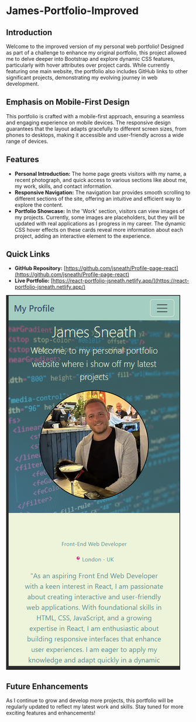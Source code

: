 # James-Portfolio-Improved

## Introduction

Welcome to the improved version of my personal web portfolio! Designed as part of a challenge to enhance my original portfolio, this project allowed me to delve deeper into Bootstrap and explore dynamic CSS features, particularly with hover attributes over project cards. While currently featuring one main website, the portfolio also includes GitHub links to other significant projects, demonstrating my evolving journey in web development.

## Emphasis on Mobile-First Design

This portfolio is crafted with a mobile-first approach, ensuring a seamless and engaging experience on mobile devices. The responsive design guarantees that the layout adapts gracefully to different screen sizes, from phones to desktops, making it accessible and user-friendly across a wide range of devices.

## Features

- **Personal Introduction:** The home page greets visitors with my name, a recent photograph, and quick access to various sections like about me, my work, skills, and contact information.
- **Responsive Navigation:** The navigation bar provides smooth scrolling to different sections of the site, offering an intuitive and efficient way to explore the content.
- **Portfolio Showcase:** In the 'Work' section, visitors can view images of my projects. Currently, some images are placeholders, but they will be updated with real applications as I progress in my career. The dynamic CSS hover effects on these cards reveal more information about each project, adding an interactive element to the experience.

## Quick Links

- **GitHub Repository:** [https://github.com/jsneath/Profile-page-react](https://github.com/jsneath/Profile-page-react)
- **Live Portfolio:** [https://react-portfolio-jsneath.netlify.app/](https://react-portfolio-jsneath.netlify.app/)

![Web portfolio with bootstrap](./src/assets/screenshot1.png)

## Future Enhancements

As I continue to grow and develop more projects, this portfolio will be regularly updated to reflect my latest work and skills. Stay tuned for more exciting features and enhancements!
